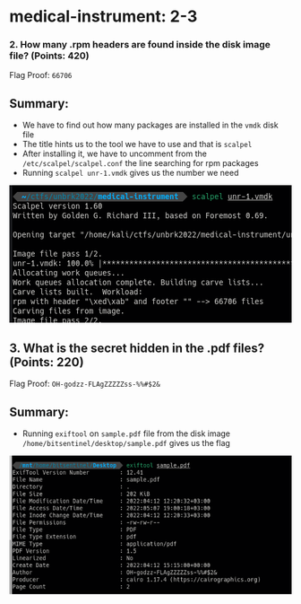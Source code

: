 # medical-instrument: 2-3

### 2. How many .rpm headers are found inside the disk image file? (Points: 420)

Flag Proof: `66706`

## Summary:

- We have to find out how many packages are installed in the `vmdk` disk file
- The title hints us to the tool we have to use and that is `scalpel`
- After installing it, we have to uncomment  from the `/etc/scalpel/scalpel.conf` the line searching for rpm packages
- Running `scalpel unr-1.vmdk` gives us the number we need

![Untitled](medical-instrument%202-3%205b0aa2b3bf0f4aad85c2d9b06473d12b/Untitled.png)

## 3. What is the secret hidden in the .pdf files? (Points: 220)

Flag Proof: `OH-godzz-FLAgZZZZZss-%%#$2&`

## Summary:

- Running `exiftool` on `sample.pdf` file from the disk image `/home/bitsentinel/desktop/sample.pdf` gives us the flag

![Untitled](medical-instrument%202-3%205b0aa2b3bf0f4aad85c2d9b06473d12b/Untitled%201.png)